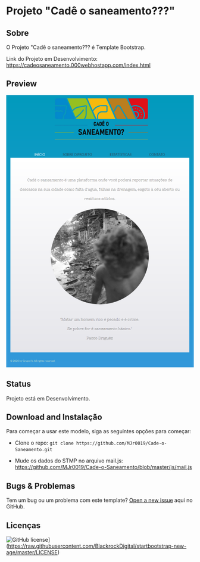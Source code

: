 # Projeto "Cadê o saneamento???"

## Sobre

O Projeto "Cadê o saneamento??? é Template Bootstrap.

Link do Projeto em Desenvolvimento: https://cadeosaneamento.000webhostapp.com/index.html

## Preview

<img src="images/preview.png" width="600">

## Status

Projeto está em Desenvolvimento.

## Download and Instalação

Para começar a usar este modelo, siga as seguintes opções para começar:

* Clone o repo: `git clone https://github.com/MJr0019/Cade-o-Saneamento.git`

* Mude os dados do STMP no arquivo mail.js: https://github.com/MJr0019/Cade-o-Saneamento/blob/master/js/mail.js

## Bugs & Problemas

Tem um bug ou um problema com este template? [Open a new issue](https://github.com/MJr0019/Cade-o-Saneamento/issues) aqui no GitHub.

## Licenças

![GitHub license](https://img.shields.io/badge/license-MIT-blue.svg)](https://raw.githubusercontent.com/BlackrockDigital/startbootstrap-new-age/master/LICENSE)
